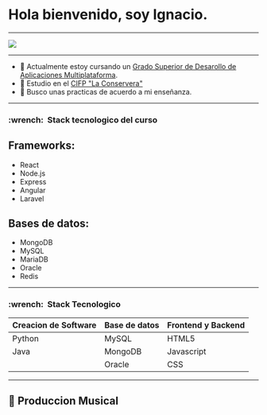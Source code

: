 # Hola bienvenido, soy Ignacio.
---

 ![](https://preview.redd.it/n93k6oc2wab71.png?width=640&crop=smart&auto=webp&s=b4645f45f103cd8c7fa00da1e017ac375a1d6e3a)

 ---
 
- 📖 Actualmente estoy cursando un [Grado Superior de Desarollo de Aplicaciones Multiplataforma](https://todofp.es/que-estudiar/loe/informatica-comunicaciones/des-aplicaciones-multiplataforma.html).
- 💼 Estudio en el [CIFP "La Conservera"](https://sites.google.com/view/fplaconservera/ies-los-albares-de-cieza?authuser=0)
- 👀 Busco unas practicas de acuerdo a mi enseñanza.

---

<h3> :wrench: &nbsp;Stack tecnologico del curso</h3>

## Frameworks: 

- React
- Node.js
- Express
- Angular
- Laravel

## Bases de datos:

- MongoDB
- MySQL
- MariaDB
- Oracle
- Redis

---

<h3> :wrench: &nbsp;Stack Tecnologico </h3>

| Creacion de Software | Base de datos | Frontend y Backend |
| -------------------- | ------------- | ------------------ |
|       Python         |    MySQL      |       HTML5        |
|       Java           |    MongoDB    |     Javascript     |
|                      |    Oracle     |        CSS         |

---

## :minidisc: Produccion Musical 


<!---
Ignaci000/Ignaci000 is a ✨ special ✨ repository because its `README.md` (this file) appears on your GitHub profile.
You can click the Preview link to take a look at your changes.
--->
